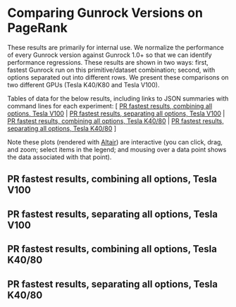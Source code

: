 # Comparing Gunrock Versions on PageRank

These results are primarily for internal use. We normalize the performance of every Gunrock version against Gunrock 1.0+ so that we can identify performance regressions. These results are shown in two ways: first, fastest Gunrock run on this primitive/dataset combination; second, with options separated out into different rows. We present these comparisons on two different GPUs (Tesla K40/K80 and Tesla V100).

Tables of data for the below results, including links to JSON summaries with command lines for each experiment: [
  [PR fastest results, combining all options, Tesla V100](analysis/gunrock_version_compare_pr_Tesla_V100_all_table.md) |
  [PR fastest results, separating all options, Tesla V100](analysis/gunrock_version_compare_pr_Tesla_V100_undirected_pull_table.md) |
  [PR fastest results, combining all options, Tesla K40/80](analysis/gunrock_version_compare_pr_Tesla_K40_80_all_table.md) |
  [PR fastest results, separating all options, Tesla K40/80](analysis/gunrock_version_compare_pr_Tesla_K40_80_undirected_pull_table.md)
]

Note these plots (rendered with [Altair](https://altair-viz.github.io/)) are interactive (you can click, drag, and zoom; select items in the legend; and mousing over a data point shows the data associated with that point).

<script type="text/javascript">
  var svgopt = { renderer: "svg" }
  var spec_gunrock_version_compare_pr_Tesla_V100_all = "https://raw.githubusercontent.com/gunrock/io/master/plots/gunrock_version_compare_pr_Tesla_V100_all.json";
  vegaEmbed('#vis_gunrock_version_compare_pr_Tesla_V100_all', spec_gunrock_version_compare_pr_Tesla_V100_all, opt=svgopt).then(function(result) {
    // Access the Vega view instance (https://vega.github.io/vega/docs/api/view/) as result.view
  }).catch(console.error);

  var spec_gunrock_version_compare_pr_Tesla_V100_undirected_pull = "https://raw.githubusercontent.com/gunrock/io/master/plots/gunrock_version_compare_pr_Tesla_V100_undirected_pull.json";
  vegaEmbed('#vis_gunrock_version_compare_pr_Tesla_V100_undirected_pull', spec_gunrock_version_compare_pr_Tesla_V100_undirected_pull, opt=svgopt).then(function(result) {
    // Access the Vega view instance (https://vega.github.io/vega/docs/api/view/) as result.view
  }).catch(console.error);

  var spec_gunrock_version_compare_pr_Tesla_K40_80_all = "https://raw.githubusercontent.com/gunrock/io/master/plots/gunrock_version_compare_pr_Tesla_K40_80_all.json";
  vegaEmbed('#vis_gunrock_version_compare_pr_Tesla_K40_80_all', spec_gunrock_version_compare_pr_Tesla_K40_80_all, opt=svgopt).then(function(result) {
    // Access the Vega view instance (https://vega.github.io/vega/docs/api/view/) as result.view
  }).catch(console.error);

  var spec_gunrock_version_compare_pr_Tesla_K40_80_undirected_pull = "https://raw.githubusercontent.com/gunrock/io/master/plots/gunrock_version_compare_pr_Tesla_K40_80_undirected_pull.json";
  vegaEmbed('#vis_gunrock_version_compare_pr_Tesla_K40_80_undirected_pull', spec_gunrock_version_compare_pr_Tesla_K40_80_undirected_pull, opt=svgopt).then(function(result) {
    // Access the Vega view instance (https://vega.github.io/vega/docs/api/view/) as result.view
  }).catch(console.error);

</script>

## PR fastest results, combining all options, Tesla V100
<div id="vis_gunrock_version_compare_pr_Tesla_V100_all"></div>

## PR fastest results, separating all options, Tesla V100
<div id="vis_gunrock_version_compare_pr_Tesla_V100_undirected_pull"></div>

## PR fastest results, combining all options, Tesla K40/80
<div id="vis_gunrock_version_compare_pr_Tesla_K40_80_all"></div>

## PR fastest results, separating all options, Tesla K40/80
<div id="vis_gunrock_version_compare_pr_Tesla_K40_80_undirected_pull"></div>
